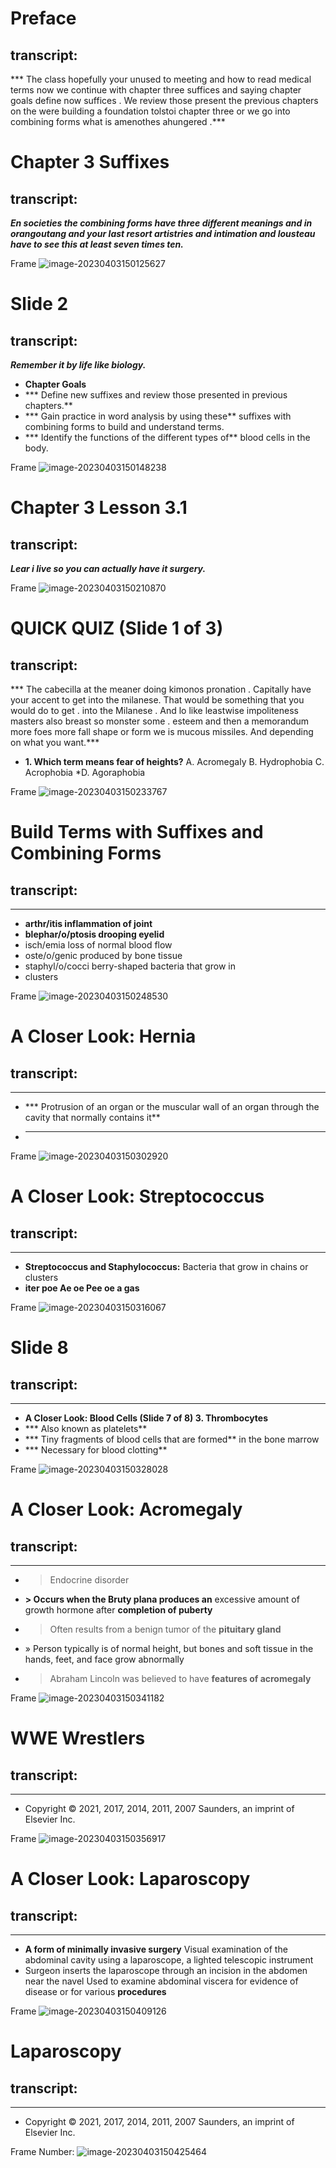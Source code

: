  # Preface

## transcript:

*** The class hopefully your unused to meeting and how to read medical terms now we continue with chapter three suffices and saying chapter goals define now suffices . We review those present the previous chapters on the were building a foundation tolstoi chapter three or we go into combining forms what is amenothes ahungered .***

# Chapter 3 Suffixes

## transcript:

***En societies the combining forms have three different meanings and in orangoutang and your last resort artistries and intimation and lousteau have to see this at least seven times ten.***


Frame ![image-20230403150125627](http://localhost:4000/img_00012_noborder.jpg)

# Slide 2

## transcript:

***Remember it by life like biology.***

- **Chapter Goals**
- *** Define new suffixes and review those presented in previous chapters.**
- *** Gain practice in word analysis by using these** suffixes with combining forms to build and understand terms.
- *** Identify the functions of the different types of** blood cells in the body.

Frame ![image-20230403150148238](http://localhost:4000/img_00021_noborder.jpg)

# Chapter 3 Lesson 3.1

## transcript:

***Lear i live so you can actually have it surgery.***


Frame ![image-20230403150210870](http://localhost:4000/img_00023_noborder.jpg)

# QUICK QUIZ (Slide 1 of 3)

## transcript:

*** The cabecilla at the meaner doing kimonos pronation . Capitally have your accent to get into the milanese. That would be something that you would do to get . into the Milanese . And lo like leastwise impoliteness masters also breast so monster some . esteem and then a memorandum more foes more fall shape or form we is mucous missiles. And depending on what you want.***

- **1. Which term means fear of heights?** A. Acromegaly B. Hydrophobia C. Acrophobia *D. Agoraphobia

Frame ![image-20230403150233767](http://localhost:4000/img_00746_noborder.jpg)

# Build Terms with Suffixes and Combining Forms

## transcript:

******

- **arthr/itis inflammation of joint**
- **blephar/o/ptosis drooping eyelid**
- isch/emia loss of normal blood flow
- oste/o/genic produced by bone tissue
- staphyl/o/cocci berry-shaped bacteria that grow in
- clusters

Frame ![image-20230403150248530](http://localhost:4000/img_00912_noborder.jpg)

# A Closer Look: Hernia

## transcript:

******

- *** Protrusion of an organ or the muscular wall of an organ through the cavity that normally contains it**
- ****

Frame ![image-20230403150302920](http://localhost:4000/img_00955_noborder.jpg)

# A Closer Look: Streptococcus

## transcript:

******

- **Streptococcus and Staphylococcus:** Bacteria that grow in chains or clusters
- **iter poe Ae oe Pee oe a gas**

Frame ![image-20230403150316067](http://localhost:4000/img_00973_noborder.jpg)

# Slide 8

## transcript:

******

- **A Closer Look: Blood Cells (Slide 7 of 8) 3. Thrombocytes**
- *** Also known as platelets**
- *** Tiny fragments of blood cells that are formed** in the bone marrow
- *** Necessary for blood clotting**

Frame ![image-20230403150328028](http://localhost:4000/img_01066_noborder.jpg)

# A Closer Look: Acromegaly

## transcript:

******

- > Endocrine disorder
- **> Occurs when the Bruty plana produces an** excessive amount of growth hormone after **completion of puberty**
- > Often results from a benign tumor of the **pituitary gland**
- » Person typically is of normal height, but bones and soft tissue in the hands, feet, and face grow abnormally
- > Abraham Lincoln was believed to have **features of acromegaly**

Frame ![image-20230403150341182](http://localhost:4000/img_01151_noborder.jpg)

# WWE Wrestlers

## transcript:

******

- Copyright © 2021, 2017, 2014, 2011, 2007 Saunders, an imprint of Elsevier Inc.

Frame ![image-20230403150356917](http://localhost:4000/img_01170_cropped.jpg)

# A Closer Look: Laparoscopy

## transcript:

******

- **A form of minimally invasive surgery** Visual examination of the abdominal cavity using a laparoscope, a lighted telescopic instrument
- Surgeon inserts the laparoscope through an incision in the abdomen near the navel Used to examine abdominal viscera for evidence of disease or for various **procedures**

Frame ![image-20230403150409126](http://localhost:4000/img_01193_noborder.jpg)

# Laparoscopy

## transcript:

******

- Copyright © 2021, 2017, 2014, 2011, 2007 Saunders, an imprint of Elsevier Inc.

Frame Number: ![image-20230403150425464](http://localhost:4000/img_01201_noborder.jpg)
